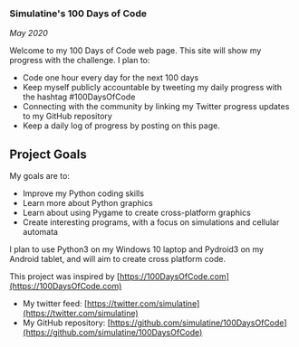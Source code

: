### Simulatine's 100 Days of Code

*May 2020*

Welcome to my 100 Days of Code web page. This site will show my progress with the challenge. I plan to:

- Code one hour every day for the next 100 days
- Keep myself publicly accountable by tweeting my daily progress with the hashtag #100DaysOfCode
- Connecting with the community by linking my Twitter progress updates to my GitHub repository
- Keep a daily log of progress by posting on this page.

Project Goals
-------------

My goals are to:

- Improve my Python coding skills
- Learn more about Python graphics
- Learn about using Pygame to create cross-platform graphics
- Create interesting programs, with a focus on simulations and cellular automata

I plan to use Python3 on my Windows 10 laptop and Pydroid3 on my Android tablet, and will aim to create cross platform code.

This project was inspired by [https://100DaysOfCode.com](https://100DaysOfCode.com)


- My twitter feed: [https://twitter.com/simulatine](https://twitter.com/simulatine)
- My GitHub repository: [https://github.com/simulatine/100DaysOfCode](https://github.com/simulatine/100DaysOfCode)
